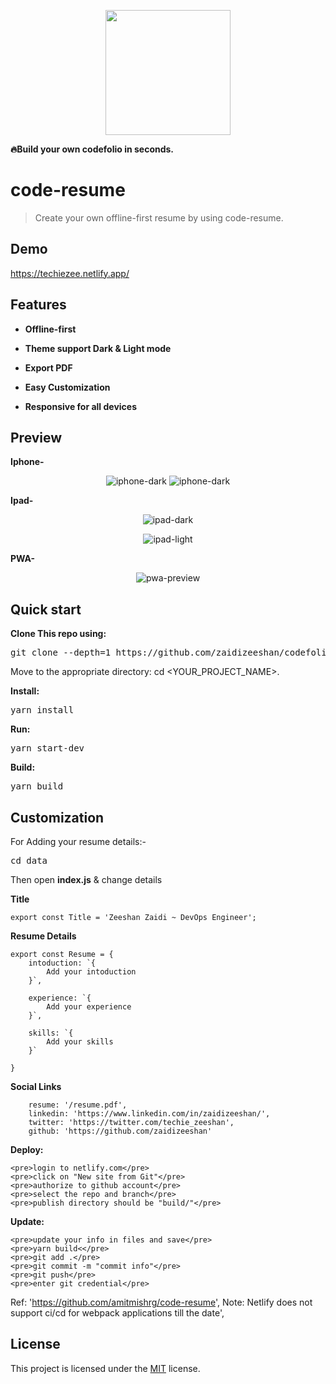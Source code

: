 
<p align="center">
    <img src="http://code-resume.herokuapp.com/icons/icon.png" width="200">
</p>

**🔥Build your own codefolio in seconds.**

# code-resume

> Create your own offline-first resume by using code-resume.

## Demo

https://techiezee.netlify.app/

## Features

* **Offline-first**

* **Theme support Dark & Light mode**

* **Export PDF**
  
* **Easy Customization**

* **Responsive for all devices**


## Preview 

**Iphone-**
<p align="center">
    <img aligh="left" src="http://code-resume.herokuapp.com/preview/iphone-dark.png" alt="iphone-dark"/>
    <img aligh="right" src="http://code-resume.herokuapp.com/preview/iphone-light.png" alt="iphone-dark"/>
</p>

**Ipad-**
<p align="center">
    <img src="http://code-resume.herokuapp.com/preview/ipad-dark.png" alt="ipad-dark"/>
</p>
<p align="center">
    <img src="http://code-resume.herokuapp.com/preview/ipad-light.png" alt="ipad-light"/>
 </p>   

**PWA-**

<p align="center">
    <img aligh="left" src="http://code-resume.herokuapp.com/preview/pwa-app.png" alt="pwa-preview"/>
</p>
 

## Quick start

**Clone This repo using:**

<pre>git clone --depth=1 https://github.com/zaidizeeshan/codefolio.git <YOUR_PROJECT_NAME></pre>

Move to the appropriate directory: cd <YOUR_PROJECT_NAME>.

**Install:**

<pre>yarn install</pre>

**Run:**

<pre>yarn start-dev</pre>

**Build:**

<pre>yarn build</pre>

## Customization

For Adding your resume details:-

<pre>cd data</pre>

Then open **index.js** & change details

**Title**

```
export const Title = 'Zeeshan Zaidi ~ DevOps Engineer';
```
**Resume Details**

```
export const Resume = {
    intoduction: `{
        Add your intoduction
    }`,

    experience: `{
        Add your experience
    }`,

    skills: `{
        Add your skills
    }`

}
```

**Social Links**

```
    resume: '/resume.pdf',
    linkedin: 'https://www.linkedin.com/in/zaidizeeshan/',
    twitter: 'https://twitter.com/techie_zeeshan',
    github: 'https://github.com/zaidizeeshan'
```

**Deploy:**

```
<pre>login to netlify.com</pre>
<pre>click on "New site from Git"</pre>
<pre>authorize to github account</pre>
<pre>select the repo and branch</pre>
<pre>publish directory should be "build/"</pre>
```
**Update:**

```
<pre>update your info in files and save</pre>
<pre>yarn build<</pre>
<pre>git add .</pre>
<pre>git commit -m "commit info"</pre>
<pre>git push</pre>
<pre>enter git credential</pre>
```

Ref: 'https://github.com/amitmishrg/code-resume',
Note: Netlify does not support ci/cd for webpack applications till the date',


## License

This project is licensed under the [MIT](LICENSE) license.


